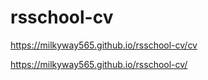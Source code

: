 # rsschool-cv

https://milkyway565.github.io/rsschool-cv/cv

https://milkyway565.github.io/rsschool-cv/
